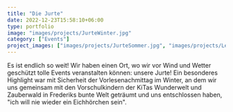 ```yaml
---
title: "Die Jurte"
date: 2022-12-23T15:58:10+06:00
type: portfolio
image: "images/projects/JurteWinter.jpg"
category: ["Events"]
project_images: ["images/projects/JurteSommer.jpg", "images/projects/Lesejurte.jpg"]
---
```


Es ist endlich so weit! Wir haben einen Ort, wo wir vor Wind und Wetter geschützt tolle Events veranstalten können: unsere Jurte! Ein besonderes Highlight war mit Sicherheit der Vorlesenachmittag im Winter, an dem wir uns gemeinsam mit den Vorschulkindern der KiTas Wunderwelt und Zauberwald in Frederiks bunte Welt geträumt und uns entschlossen haben, "ich will nie wieder ein Eichhörchen sein". 
